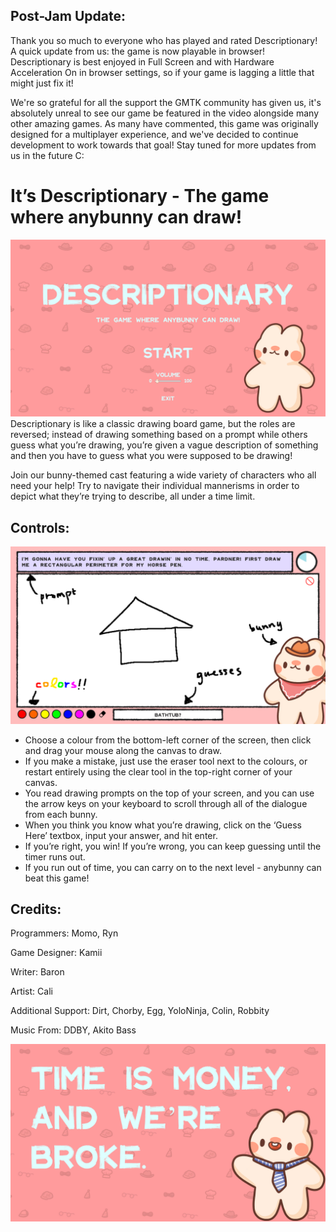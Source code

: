 ## Post-Jam Update:
Thank you so much to everyone who has played and rated Descriptionary! A quick update from us: the game is now playable in browser! Descriptionary is best enjoyed in Full Screen and with Hardware Acceleration On in browser settings, so if your game is lagging a little that might just fix it! 

We're so grateful for all the support the GMTK community has given us, it's absolutely unreal to see our game be featured in the video alongside many other amazing games. As many have commented, this game was originally designed for a multiplayer experience, and we've decided to continue development to work towards that goal! Stay tuned for more updates from us in the future C:

# It’s Descriptionary - The game where anybunny can draw!
![title](./Assets/Art/Previews/title.png)
Descriptionary is like a classic drawing board game, but the roles are reversed; instead of drawing something based on a prompt while others guess what you’re drawing, you’re given a vague description of something and then you have to guess what you were supposed to be drawing!

Join our bunny-themed cast featuring a wide variety of characters who all need your help! Try to navigate their individual mannerisms in order to depict what they’re trying to describe, all under a time limit.

## Controls: 
![title](./Assets/Art/Previews/gameplay.png)
- Choose a colour from the bottom-left corner of the screen, then click and drag your mouse along the canvas to draw. 
- If you make a mistake, just use the eraser tool next to the colours, or restart entirely using the clear tool in the top-right corner of your canvas. 
- You read drawing prompts on the top of your screen, and you can use the arrow keys on your keyboard to scroll through all of the dialogue from each bunny. 
- When you think you know what you’re drawing, click on the ‘Guess Here’ textbox, input your answer, and hit enter. 
- If you’re right, you win! If you’re wrong, you can keep guessing until the timer runs out. 
- If you run out of time, you can carry on to the next level -  anybunny can beat this game!

## Credits:
Programmers: Momo, Ryn

Game Designer: Kamii

Writer: Baron

Artist: Cali

Additional Support: Dirt, Chorby, Egg, YoloNinja, Colin, Robbity 

Music From: DDBY, Akito Bass

![title](./Assets/Art/Previews/we%20broke.png)
